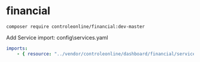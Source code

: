 # financial


`composer require controleonline/financial:dev-master`


Add Service import:
config\services.yaml

```yaml
imports:
    - { resource: "../vendor/controleonline/dashboard/financial/services/financial.yaml" }    
```